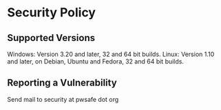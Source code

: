 # Security Policy

## Supported Versions

Windows: Version 3.20 and later, 32 and 64 bit builds.
Linux: Version 1.10 and later, on Debian, Ubuntu and Fedora, 32 and 64 bit builds.

## Reporting a Vulnerability

Send mail to security at pwsafe dot org

